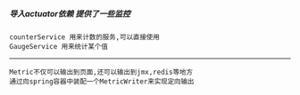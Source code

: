 ##### 导入actuator依赖 提供了一些监控
    counterService 用来计数的服务,可以直接使用
    GaugeService 用来统计某个值 
    
 ***
    Metric不仅可以输出到页面,还可以输出到jmx,redis等地方
    通过向spring容器中装配一个MetricWriter来实现定向输出

